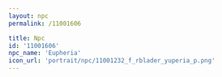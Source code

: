 ```yaml
---
layout: npc
permalink: /11001606

title: Npc
id: '11001606'
npc_name: 'Eupheria'
icon_url: 'portrait/npc/11001232_f_rblader_yuperia_p.png'
---
```

